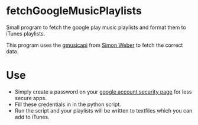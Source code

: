 # fetchGoogleMusicPlaylists
Small program to fetch the google play music playlists and format them to iTunes playlists.

This program uses the [gmusicapi](https://pypi.python.org/pypi/gmusicapi/10.1.2) from [Simon Weber](https://github.com/simon-weber) to fetch the correct data.

# Use
- Simply create a password on your [google account security page](https://myaccount.google.com/security) for less secure apps.
- Fill these credentials in in the python script.
- Run the script and your playlists will be written to textfiles which you can add to iTunes.
